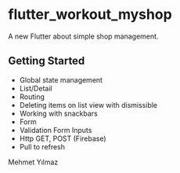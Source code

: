# flutter_workout_myshop

A new Flutter about simple shop management.

## Getting Started

- Global state management
- List/Detail
- Routing
- Deleting items on list view with dismissible
- Working with snackbars
- Form
- Validation Form Inputs
- Http GET, POST (Firebase)
- Pull to refresh

Mehmet Yılmaz
